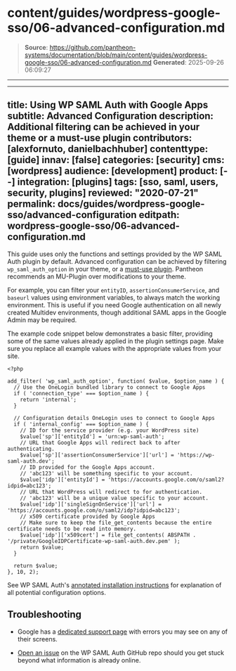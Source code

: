 # content/guides/wordpress-google-sso/06-advanced-configuration.md

> **Source**: https://github.com/pantheon-systems/documentation/blob/main/content/guides/wordpress-google-sso/06-advanced-configuration.md
> **Generated**: 2025-09-26 06:09:27

---

---
title: Using WP SAML Auth with Google Apps
subtitle: Advanced Configuration
description: Additional filtering can be achieved in your theme or a must-use plugin
contributors: [alexfornuto, danielbachhuber]
contenttype: [guide]
innav: [false]
categories: [security]
cms: [wordpress]
audience: [development]
product: [--]
integration: [plugins]
tags: [sso, saml, users, security, plugins]
reviewed: "2020-07-21"
permalink: docs/guides/wordpress-google-sso/advanced-configuration
editpath: wordpress-google-sso/06-advanced-configuration.md
---

This guide uses only the functions and settings provided by the WP SAML Auth plugin by default. Advanced configuration can be achieved by filtering `wp_saml_auth_option` in your theme, or a [must-use plugin](/guides/wordpress-configurations/mu-plugin). Pantheon recommends an MU-Plugin over modifications to your theme.

For example, you can filter your `entityID`, `assertionConsumerService`, and `baseurl` values using environment variables, to always match the working environment. This is useful if you need Google authentication on all newly created Multidev environments, though additional SAML apps in the Google Admin may be required.

The example code snippet below demonstrates a basic filter, providing some of the same values already applied in the plugin settings page. Make sure you replace all example values with the appropriate values from your site.

```php:title=wp-content/mu-plugins/saml-filter-plugin.php
<?php

add_filter( 'wp_saml_auth_option', function( $value, $option_name ) {
  // Use the OneLogin bundled library to connect to Google Apps
  if ( 'connection_type' === $option_name ) {
    return 'internal';
  }

  // Configuration details OneLogin uses to connect to Google Apps
  if ( 'internal_config' === $option_name ) {
    // ID for the service provider (e.g. your WordPress site)
    $value['sp']['entityId'] = 'urn:wp-saml-auth';
    // URL that Google Apps will redirect back to after authenticating.
    $value['sp']['assertionConsumerService']['url'] = 'https://wp-saml-auth.dev';
    // ID provided for the Google Apps account.
    // 'abc123' will be something specific to your account.
    $value['idp']['entityId'] = 'https://accounts.google.com/o/saml2?idpid=abc123';
    // URL that WordPress will redirect to for authentication.
    // 'abc123' will be a unique value specific to your account.
    $value['idp']['singleSignOnService']['url'] = 'https://accounts.google.com/o/saml2/idp?idpid=abc123';
    // x509 certificate provided by Google Apps
    // Make sure to keep the file_get_contents because the entire certificate needs to be read into memory.
    $value['idp']['x509cert'] = file_get_contents( ABSPATH . '/private/GoogleIDPCertificate-wp-saml-auth.dev.pem' );
    return $value;
  }

  return $value;
}, 10, 2);
```

See WP SAML Auth's [annotated installation instructions](https://github.com/pantheon-systems/wp-saml-auth#installation) for explanation of all potential configuration options.

## Troubleshooting

- Google has a [dedicated support page](https://support.google.com/a/answer/6301076?hl=en) with errors you may see on any of their screens.

- [Open an issue](https://github.com/pantheon-systems/wp-saml-auth/issues) on the WP SAML Auth GitHub repo should you get stuck beyond what information is already online.
